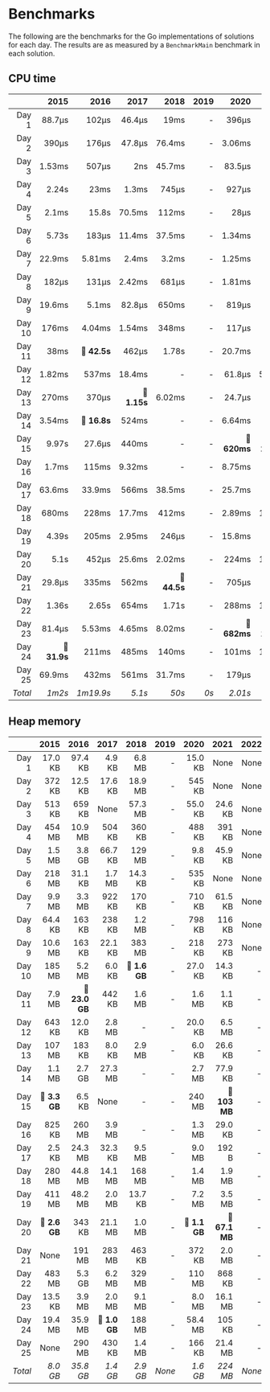 # Benchmarks
The following are the benchmarks for the Go implementations of solutions for each day. The results are as measured by a `BenchmarkMain` benchmark in each solution.

## CPU time

 &nbsp;  | 2015 | 2016 | 2017 | 2018 | 2019 | 2020 | 2021 | 2022
 ---:  | ---:  | ---:  | ---:  | ---:  | ---:  | ---:  | ---:  | ---: 
Day 1 | 88.7µs | 102µs | 46.4µs | 19ms | - | 396µs | 14.4µs | 13.9µs
Day 2 | 390µs | 176µs | 47.8µs | 76.4ms | - | 3.06ms | 1.22µs | 4.18µs
Day 3 | 1.53ms | 507µs | 2ns | 45.7ms | - | 83.5µs | 48.2µs | 65.7µs
Day 4 | 2.24s | 23ms | 1.3ms | 745µs | - | 927µs | 692µs | 23.4µs
Day 5 | 2.1ms | 15.8s | 70.5ms | 112ms | - | 28µs | 704µs | 15.7µs
Day 6 | 5.73s | 183µs | 11.4ms | 37.5ms | - | 1.34ms | 656ns | 14.5µs
Day 7 | 22.9ms | 5.81ms | 2.4ms | 3.2ms | - | 1.25ms | 57.1µs | 13.2µs
Day 8 | 182µs | 131µs | 2.42ms | 681µs | - | 1.81ms | 535µs | **🔴 458µs**
Day 9 | 19.6ms | 5.1ms | 82.8µs | 650ms | - | 819µs | 244µs | **🔴 795µs**
Day 10 | 176ms | 4.04ms | 1.54ms | 348ms | - | 117µs | 74.4µs | -
Day 11 | 38ms | **🔴 42.5s** | 462µs | 1.78s | - | 20.7ms | 360µs | -
Day 12 | 1.82ms | 537ms | 18.4ms | - | - | 61.8µs | 5.09ms | -
Day 13 | 270ms | 370µs | **🔴 1.15s** | 6.02ms | - | 24.7µs | 145µs | -
Day 14 | 3.54ms | **🔴 16.8s** | 524ms | - | - | 6.64ms | 405µs | -
Day 15 | 9.97s | 27.6µs | 440ms | - | - | **🔴 620ms** | **🔴 296ms** | -
Day 16 | 1.7ms | 115ms | 9.32ms | - | - | 8.75ms | 45.2µs | -
Day 17 | 63.6ms | 33.9ms | 566ms | 38.5ms | - | 25.7ms | 301µs | -
Day 18 | 680ms | 228ms | 17.7ms | 412ms | - | 2.89ms | 18.1ms | -
Day 19 | 4.39s | 205ms | 2.95ms | 246µs | - | 15.8ms | 59ms | -
Day 20 | 5.1s | 452µs | 25.6ms | 2.02ms | - | 224ms | 18.9ms | -
Day 21 | 29.8µs | 335ms | 562ms | **🔴 44.5s** | - | 705µs | 7.7ms | -
Day 22 | 1.36s | 2.65s | 654ms | 1.71s | - | 288ms | 16.7ms | -
Day 23 | 81.4µs | 5.53ms | 4.65ms | 8.02ms | - | **🔴 682ms** | **🔴 142ms** | -
Day 24 | **🔴 31.9s** | 211ms | 485ms | 140ms | - | 101ms | 1.42ms | -
Day 25 | 69.9ms | 432ms | 561ms | 31.7ms | - | 179µs | 139ms | -
*Total* | *1m2s* | *1m19.9s* | *5.1s* | *50s* | *0s* | *2.01s* | *707ms* | *1.4ms*

## Heap memory

 &nbsp;  | 2015 | 2016 | 2017 | 2018 | 2019 | 2020 | 2021 | 2022
 ---:  | ---:  | ---:  | ---:  | ---:  | ---:  | ---:  | ---:  | ---: 
Day 1 | 17.0 KB | 97.4 KB | 4.9 KB | 6.8 MB | - | 15.0 KB | None | None
Day 2 | 372 KB | 12.5 KB | 17.6 KB | 18.9 MB | - | 545 KB | None | None
Day 3 | 513 KB | 659 KB | None | 57.3 MB | - | 55.0 KB | 24.6 KB | None
Day 4 | 454 MB | 10.9 MB | 504 KB | 360 KB | - | 488 KB | 391 KB | None
Day 5 | 1.5 MB | 3.8 GB | 66.7 KB | 129 MB | - | 9.8 KB | 45.9 KB | None
Day 6 | 218 MB | 31.1 KB | 1.7 MB | 14.3 KB | - | 535 KB | None | None
Day 7 | 9.9 MB | 3.3 MB | 922 KB | 170 KB | - | 710 KB | 61.5 KB | None
Day 8 | 64.4 KB | 163 KB | 238 KB | 1.2 MB | - | 798 KB | 116 KB | None
Day 9 | 10.6 MB | 163 KB | 22.1 KB | 383 MB | - | 218 KB | 273 KB | None
Day 10 | 185 MB | 5.2 MB | 6.0 KB | **🔴 1.6 GB** | - | 27.0 KB | 14.3 KB | -
Day 11 | 7.9 MB | **🔴 23.0 GB** | 442 KB | 1.6 MB | - | 1.6 MB | 1.1 KB | -
Day 12 | 643 KB | 12.0 KB | 2.8 MB | - | - | 20.0 KB | 6.5 MB | -
Day 13 | 107 MB | 183 KB | 8.0 KB | 2.9 MB | - | 6.0 KB | 26.6 KB | -
Day 14 | 1.1 MB | 2.7 GB | 27.3 MB | - | - | 2.7 MB | 77.9 KB | -
Day 15 | **🔴 3.3 GB** | 6.5 KB | None | - | - | 240 MB | **🔴 103 MB** | -
Day 16 | 825 KB | 260 MB | 3.9 MB | - | - | 1.3 MB | 29.0 KB | -
Day 17 | 2.5 KB | 24.3 MB | 32.3 KB | 9.5 MB | - | 9.0 MB | 192 B | -
Day 18 | 280 MB | 44.8 MB | 14.1 MB | 168 MB | - | 1.4 MB | 1.9 MB | -
Day 19 | 411 MB | 48.2 MB | 2.0 MB | 13.7 KB | - | 7.2 MB | 3.5 MB | -
Day 20 | **🔴 2.6 GB** | 343 KB | 21.1 MB | 1.0 MB | - | **🔴 1.1 GB** | **🔴 67.1 MB** | -
Day 21 | None | 191 MB | 283 MB | 463 KB | - | 372 KB | 2.0 MB | -
Day 22 | 483 MB | 5.3 GB | 6.2 MB | 329 MB | - | 110 MB | 868 KB | -
Day 23 | 13.5 KB | 3.9 MB | 2.0 MB | 9.1 MB | - | 8.0 MB | 16.1 MB | -
Day 24 | 19.4 MB | 35.9 MB | **🔴 1.0 GB** | 188 MB | - | 58.4 MB | 105 KB | -
Day 25 | None | 290 MB | 430 KB | 1.4 MB | - | 166 KB | 21.4 MB | -
*Total* | *8.0 GB* | *35.8 GB* | *1.4 GB* | *2.9 GB* | *None* | *1.6 GB* | *224 MB* | *None*